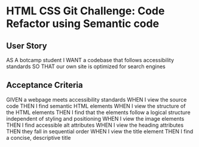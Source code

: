 # HTML CSS Git Challenge: Code Refactor using Semantic code 
## User Story
AS A botcamp student
I WANT a codebase that follows accessibility standards
SO THAT our own site is optimized for search engines
## Acceptance Criteria
GIVEN a webpage meets accessibility standards
WHEN I view the source code
THEN I find semantic HTML elements
WHEN I view the structure of the HTML elements
THEN I find that the elements follow a logical structure independent of styling and positioning
WHEN I view the image elements
THEN I find accessible alt attributes
WHEN I view the heading attributes
THEN they fall in sequential order
WHEN I view the title element
THEN I find a concise, descriptive title
